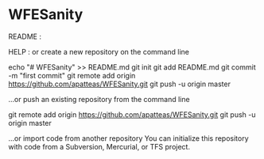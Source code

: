 # WFESanity

README : 

HELP : 
or create a new repository on the command line

echo "# WFESanity" >> README.md
git init
git add README.md
git commit -m "first commit"
git remote add origin https://github.com/apatteas/WFESanity.git
git push -u origin master

…or push an existing repository from the command line

git remote add origin https://github.com/apatteas/WFESanity.git
git push -u origin master

…or import code from another repository
You can initialize this repository with code from a Subversion, Mercurial, or TFS project.
